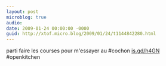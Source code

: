 ```yaml
---
layout: post
microblog: true
audio: 
date: 2009-01-24 00:00:00 -0000
guid: http://xtof.micro.blog/2009/01/24/t1144842280.html
---
```

parti faire les courses pour m'essayer au #cochon [is.gd/h4GN](http://is.gd/h4GN) #openkitchen
